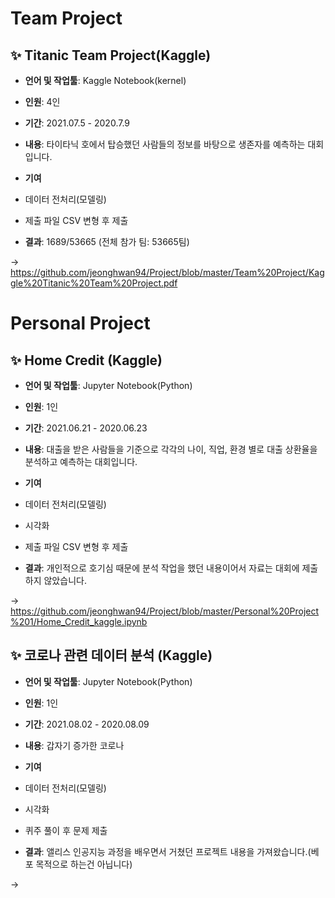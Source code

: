 # Team Project #

## ✨ **Titanic Team Project(Kaggle)**  
- **언어 및 작업툴**: Kaggle Notebook(kernel)
- **인원**: 4인  
- **기간**: 2021.07.5 - 2020.7.9  

- **내용**: 타이타닉 호에서 탑승했던 사람들의 정보를 바탕으로 생존자를 예측하는 대회입니다.

- **기여**
- 데이터 전처리(모델링)
- 제출 파일 CSV 변형 후 제출  

- **결과**: 1689/53665 (전체 참가 팀: 53665팀)

→ https://github.com/jeonghwan94/Project/blob/master/Team%20Project/Kaggle%20Titanic%20Team%20Project.pdf


# Personal Project #

## ✨ **Home Credit (Kaggle)**  
- **언어 및 작업툴**: Jupyter Notebook(Python)
- **인원**: 1인  
- **기간**: 2021.06.21 - 2020.06.23  

- **내용**: 대출을 받은 사람들을 기준으로 각각의 나이, 직업, 환경 별로 대출 상환율을 분석하고 예측하는 대회입니다.

- **기여**
- 데이터 전처리(모델링)
- 시각화
- 제출 파일 CSV 변형 후 제출  

- **결과**: 개인적으로 호기심 때문에 분석 작업을 했던 내용이어서 자료는 대회에 제출하지 않았습니다.

→ https://github.com/jeonghwan94/Project/blob/master/Personal%20Project%201/Home_Credit_kaggle.ipynb


## ✨ **코로나 관련 데이터 분석 (Kaggle)**  
- **언어 및 작업툴**: Jupyter Notebook(Python)
- **인원**: 1인
- **기간**: 2021.08.02 - 2020.08.09  

- **내용**: 갑자기 증가한 코로나

- **기여**
- 데이터 전처리(모델링)
- 시각화
- 퀴주 풀이 후 문제 제출  

- **결과**: 앨리스 인공지능 과정을 배우면서 거쳤던 프로젝트 내용을 가져왔습니다.(베포 목적으로 하는건 아닙니다)

→ 





<br>
 
